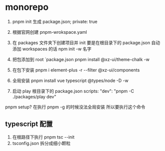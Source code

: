# monorepo

1. pnpm init
   生成 package.json; private: true
2. 根据官网创建 pnpm-wrokspace.yaml
3. 在 packages 文件夹下创建项目并 init
   要是在根目录下的 package.json 自动添加 workspaces 的话
   npm init -w 名字

4. 把包添加到 root `package.json pnpm install @xz-ui/theme-chalk -w
5. 在包下安装 pnpm i element-plus -r --filter @xz-ui/components
6. 全局安装 pnpm install vue typescript @types/node -D -w
7. 启动 play 根目录下的 package.json scripts: "dev": "pnpm -C ./packages/play dev"

pnpm setup? 在执行 pnpm -g 的时候没法全局安装 所以要执行这个命令

## typescript 配置

1. 在根路径下执行 pnpm tsc --init
2. tsconfig.json 拆分成细小颗粒

